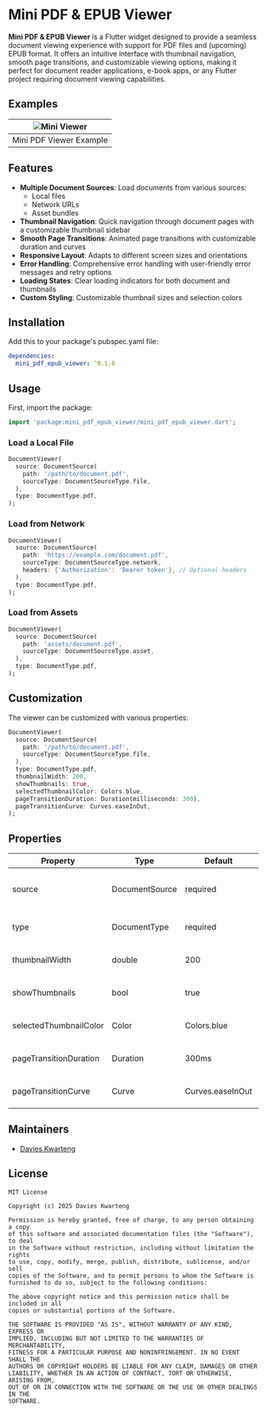 # Mini PDF & EPUB Viewer

**Mini PDF & EPUB Viewer** is a Flutter widget designed to provide a seamless document viewing experience with support for PDF files and (upcoming) EPUB format. It offers an intuitive interface with thumbnail navigation, smooth page transitions, and customizable viewing options, making it perfect for document reader applications, e-book apps, or any Flutter project requiring document viewing capabilities.

## Examples
| ![Mini Viewer](doc/src/assets/example/example.gif) |
|:--------------------------------------------------------------------:|
| Mini PDF Viewer Example                                            |

## Features

- **Multiple Document Sources**: Load documents from various sources:
  - Local files
  - Network URLs
  - Asset bundles
- **Thumbnail Navigation**: Quick navigation through document pages with a customizable thumbnail sidebar
- **Smooth Page Transitions**: Animated page transitions with customizable duration and curves
- **Responsive Layout**: Adapts to different screen sizes and orientations
- **Error Handling**: Comprehensive error handling with user-friendly error messages and retry options
- **Loading States**: Clear loading indicators for both document and thumbnails
- **Custom Styling**: Customizable thumbnail sizes and selection colors

## Installation

Add this to your package's pubspec.yaml file:

```yaml
dependencies:
  mini_pdf_epub_viewer: ^0.1.0
```

## Usage

First, import the package:

```dart
import 'package:mini_pdf_epub_viewer/mini_pdf_epub_viewer.dart';
```

### Load a Local File

```dart
DocumentViewer(
  source: DocumentSource(
    path: '/path/to/document.pdf',
    sourceType: DocumentSourceType.file,
  ),
  type: DocumentType.pdf,
);
```

### Load from Network

```dart
DocumentViewer(
  source: DocumentSource(
    path: 'https://example.com/document.pdf',
    sourceType: DocumentSourceType.network,
    headers: {'Authorization': 'Bearer token'}, // Optional headers
  ),
  type: DocumentType.pdf,
);
```

### Load from Assets

```dart
DocumentViewer(
  source: DocumentSource(
    path: 'assets/document.pdf',
    sourceType: DocumentSourceType.asset,
  ),
  type: DocumentType.pdf,
);
```

## Customization

The viewer can be customized with various properties:

```dart
DocumentViewer(
  source: DocumentSource(
    path: '/path/to/document.pdf',
    sourceType: DocumentSourceType.file,
  ),
  type: DocumentType.pdf,
  thumbnailWidth: 200,
  showThumbnails: true,
  selectedThumbnailColor: Colors.blue,
  pageTransitionDuration: Duration(milliseconds: 300),
  pageTransitionCurve: Curves.easeInOut,
);
```

## Properties

| Property | Type | Default | Description |
|----------|------|---------|-------------|
| source | DocumentSource | required | Configuration for the document source |
| type | DocumentType | required | Type of document (PDF/EPUB) |
| thumbnailWidth | double | 200 | Width of thumbnail sidebar |
| showThumbnails | bool | true | Whether to show thumbnails |
| selectedThumbnailColor | Color | Colors.blue | Color of selected thumbnail |
| pageTransitionDuration | Duration | 300ms | Duration of page transitions |
| pageTransitionCurve | Curve | Curves.easeInOut | Animation curve for transitions |

## Maintainers

- [Davies Kwarteng](https://github.com/davies-k)

## License

```
MIT License

Copyright (c) 2025 Davies Kwarteng

Permission is hereby granted, free of charge, to any person obtaining a copy
of this software and associated documentation files (the "Software"), to deal
in the Software without restriction, including without limitation the rights
to use, copy, modify, merge, publish, distribute, sublicense, and/or sell
copies of the Software, and to permit persons to whom the Software is
furnished to do so, subject to the following conditions:

The above copyright notice and this permission notice shall be included in all
copies or substantial portions of the Software.

THE SOFTWARE IS PROVIDED "AS IS", WITHOUT WARRANTY OF ANY KIND, EXPRESS OR
IMPLIED, INCLUDING BUT NOT LIMITED TO THE WARRANTIES OF MERCHANTABILITY,
FITNESS FOR A PARTICULAR PURPOSE AND NONINFRINGEMENT. IN NO EVENT SHALL THE
AUTHORS OR COPYRIGHT HOLDERS BE LIABLE FOR ANY CLAIM, DAMAGES OR OTHER
LIABILITY, WHETHER IN AN ACTION OF CONTRACT, TORT OR OTHERWISE, ARISING FROM,
OUT OF OR IN CONNECTION WITH THE SOFTWARE OR THE USE OR OTHER DEALINGS IN THE
SOFTWARE.
```